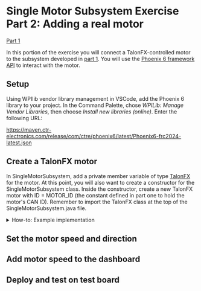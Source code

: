 # Single Motor Subsystem Exercise Part 2: Adding a real motor

[Part 1](SingleMotorSubsystem.md)

In this portion of the exercise you will connect a TalonFX-controlled motor to the subsystem developed in [part 1](SingleMotorSubsystem.md). You will use the [Phoenix 6 framework API](https://pro.docs.ctr-electronics.com/en/latest/index.html) to interact with the motor.

## Setup

Using WPIlib vendor library management in VSCode, add the Phoenix 6 library to your project. In the Command Palette, chose *WPILib: Manage Vendor Libraries*, then choose *Install new libraries (online)*. Enter the following URL:

https://maven.ctr-electronics.com/release/com/ctre/phoenix6/latest/Phoenix6-frc2024-latest.json

## Create a TalonFX motor

In SingleMotorSubsystem, add a private member variable of type [TalonFX](https://maven.ctr-electronics.com/release/com/ctre/phoenix6/latest/Phoenix6-frc2024-latest.json) for the motor. At this point, you will also want to create a constructor for the SingleMotorSubsystem class. Inside the constructor, create a new TalonFX motor with ID = MOTOR_ID (the constant defined in part one to hold the motor's CAN ID). Remember to import the TalonFX class at the top of the SingleMotorSubsystem.java file.

<details>
  <summary>How-to: Example implementation</summary>

  ```
  private TalonFX motor;

  public SingleMotorSubsystem() {
    motor = new TalonFX(MOTOR_ID);
  }
  ```
</details>

## Set the motor speed and direction
## Add motor speed to the dashboard
## Deploy and test on test board
